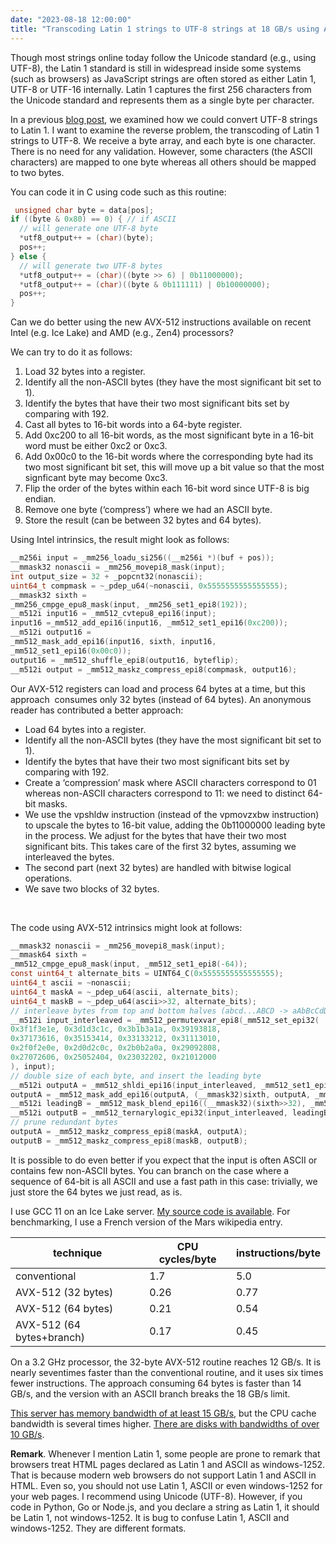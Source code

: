 ```yaml
---
date: "2023-08-18 12:00:00"
title: "Transcoding Latin 1 strings to UTF-8 strings at 18 GB/s using AVX-512"
---
```




Though most strings online today follow the Unicode standard (e.g., using UTF-8), the Latin 1 standard is still in widespread inside some systems (such as browsers) as JavaScript strings are often stored as either Latin 1, UTF-8 or UTF-16 internally. Latin 1 captures the first 256 characters from the Unicode standard and represents them as a single byte per character.

In a previous [blog post](/lemire/blog/2023/08/12/transcoding-utf-8-strings-to-latin-1-strings-at-12-gb-s-using-avx-512/), we examined how we could convert UTF-8 strings to Latin 1. I want to examine the reverse problem, the transcoding of Latin 1 strings to UTF-8. We receive a byte array, and each byte is one character. There is no need for any validation. However, some characters (the ASCII characters) are mapped to one byte whereas all others should be mapped to two bytes.

You can code it in C using code such as this routine:
```C
 unsigned char byte = data[pos];
if ((byte & 0x80) == 0) { // if ASCII
  // will generate one UTF-8 byte
  *utf8_output++ = (char)(byte);
  pos++;
} else {
  // will generate two UTF-8 bytes
  *utf8_output++ = (char)((byte >> 6) | 0b11000000);
  *utf8_output++ = (char)((byte & 0b111111) | 0b10000000);
  pos++;
}

```


Can we do better using the new AVX-512 instructions available on recent Intel (e.g. Ice Lake) and AMD (e.g., Zen4) processors?

We can try to do it as follows:

1. Load 32 bytes into a register.
1. Identify all the non-ASCII bytes (they have the most significant bit set to 1).
1. Identify the bytes that have their two most significant bits set by comparing with 192.
1. Cast all bytes to 16-bit words into a 64-byte register.
1. Add 0xc200 to all 16-bit words, as the most significant byte in a 16-bit word must be either 0xc2 or 0xc3.
1. Add 0x00c0 to the 16-bit words where the corresponding byte had its two most significant bit set, this will move up a bit value so that the most signficant byte may become 0xc3.
1. Flip the order of the bytes within each 16-bit word since UTF-8 is big endian.
1. Remove one byte (&lsquo;compress&rsquo;) where we had an ASCII byte.
1. Store the result (can be between 32 bytes and 64 bytes).


Using Intel intrinsics, the result might look as follows:
```C
__m256i input = _mm256_loadu_si256((__m256i *)(buf + pos));
__mmask32 nonascii = _mm256_movepi8_mask(input);
int output_size = 32 + _popcnt32(nonascii);
uint64_t compmask = ~_pdep_u64(~nonascii, 0x5555555555555555);
__mmask32 sixth =
_mm256_cmpge_epu8_mask(input, _mm256_set1_epi8(192));
__m512i input16 = _mm512_cvtepu8_epi16(input);
input16 =_mm512_add_epi16(input16, _mm512_set1_epi16(0xc200));
__m512i output16 =
_mm512_mask_add_epi16(input16, sixth, input16,
_mm512_set1_epi16(0x00c0));
output16 = _mm512_shuffle_epi8(output16, byteflip);
__m512i output = _mm512_maskz_compress_epi8(compmask, output16);

```


Our AVX-512 registers can load and process 64 bytes at a time, but this approach  consumes only 32 bytes (instead of 64 bytes). An anonymous reader has contributed a better approach:

- Load 64 bytes into a register.
- Identify all the non-ASCII bytes (they have the most significant bit set to 1).
- Identify the bytes that have their two most significant bits set by comparing with 192.
- Create a &lsquo;compression&rsquo; mask where ASCII characters correspond to 01 whereas non-ASCII characters correspond to 11: we need to distinct 64-bit masks.
- We use the vpshldw instruction (instead of the vpmovzxbw instruction) to upscale the bytes to 16-bit value, adding the 0b11000000 leading byte in the process. We adjust for the bytes that have their two most significant bits. This takes care of the first 32 bytes, assuming we interleaved the bytes.
- The second part (next 32 bytes) are handled with bitwise logical operations.
- We save two blocks of 32 bytes.


&nbsp;

The code using AVX-512 intrinsics might look at follows:
```C
__mmask32 nonascii = _mm256_movepi8_mask(input);
__mmask64 sixth =
_mm512_cmpge_epu8_mask(input, _mm512_set1_epi8(-64));
const uint64_t alternate_bits = UINT64_C(0x5555555555555555);
uint64_t ascii = ~nonascii;
uint64_t maskA = ~_pdep_u64(ascii, alternate_bits);
uint64_t maskB = ~_pdep_u64(ascii>>32, alternate_bits);
// interleave bytes from top and bottom halves (abcd...ABCD -> aAbBcCdD)
__m512i input_interleaved = _mm512_permutexvar_epi8(_mm512_set_epi32(
0x3f1f3e1e, 0x3d1d3c1c, 0x3b1b3a1a, 0x39193818,
0x37173616, 0x35153414, 0x33133212, 0x31113010,
0x2f0f2e0e, 0x2d0d2c0c, 0x2b0b2a0a, 0x29092808,
0x27072606, 0x25052404, 0x23032202, 0x21012000
), input);
// double size of each byte, and insert the leading byte
__m512i outputA = _mm512_shldi_epi16(input_interleaved, _mm512_set1_epi8(-62), 8);
outputA = _mm512_mask_add_epi16(outputA, (__mmask32)sixth, outputA, _mm512_set1_epi16(1 - 0x4000));
__m512i leadingB = _mm512_mask_blend_epi16((__mmask32)(sixth>>32), _mm512_set1_epi16(0x00c2), _mm512_set1_epi16(0x40c3));
__m512i outputB = _mm512_ternarylogic_epi32(input_interleaved, leadingB, _mm512_set1_epi16((short)0xff00), (240 & 170) ^ 204); // (input_interleaved & 0xff00) ^ leadingB
// prune redundant bytes
outputA = _mm512_maskz_compress_epi8(maskA, outputA);
outputB = _mm512_maskz_compress_epi8(maskB, outputB);

```


It is possible to do even better if you expect that the input is often ASCII or contains few non-ASCII bytes. You can branch on the case where a sequence of 64-bit is all ASCII and use a fast path in this case: trivially, we just store the 64 bytes we just read, as is.

I use GCC 11 on an Ice Lake server. [My source code is available](https://github.com/lemire/Code-used-on-Daniel-Lemire-s-blog/tree/master/2023/08/18). For benchmarking, I use a French version of the Mars wikipedia entry.

technique                |CPU cycles/byte          |instructions/byte        |
-------------------------|-------------------------|-------------------------|
conventional             |1.7                      |5.0                      |
AVX-512 (32 bytes)       |0.26                     |0.77                     |
AVX-512 (64 bytes)       |0.21                     |0.54                     |
AVX-512 (64 bytes+branch) |0.17                     |0.45                     |


On a 3.2 GHz processor, the 32-byte AVX-512 routine reaches 12 GB/s. It is nearly seventimes faster than the conventional routine, and it uses six times fewer instructions. The approach consuming 64 bytes is faster than 14 GB/s, and the version with an ASCII branch breaks the 18 GB/s limit.

[This server has memory bandwidth of at least 15 GB/s](https://www.cs.virginia.edu/stream/ref.html), but the CPU cache bandwidth is several times higher. [There are disks with bandwidths of over 10 GB/s](https://www.tomshardware.com/news/phison-demos-ps5026-e26-max14um-gen5-ssd-with-a-14-gbs-read-speed).

__Remark__. Whenever I mention Latin 1, some people are prone to remark that browsers treat HTML pages declared as Latin 1 and ASCII as windows-1252. That is because modern web browsers do not support Latin 1 and ASCII in HTML. Even so, you should not use Latin 1, ASCII or even windows-1252 for your web pages. I recommend using Unicode (UTF-8). However, if you code in Python, Go or Node.js, and you declare a string as Latin 1, it should be Latin 1, not windows-1252. It is bug to confuse Latin 1, ASCII and windows-1252. They are different formats.

